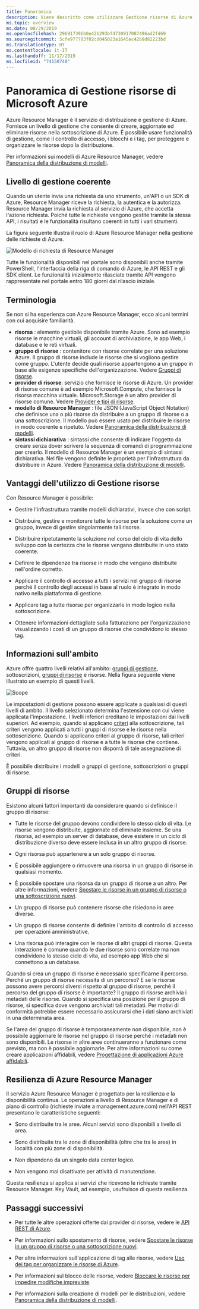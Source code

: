 ```yaml
---
title: Panoramica
description: Viene descritto come utilizzare Gestione risorse di Azure per la distribuzione, la gestione e il controllo dell’accesso delle risorse in Azure.
ms.topic: overview
ms.date: 08/29/2019
ms.openlocfilehash: 29691739bb0e42b293bf4730917087496ad2fd69
ms.sourcegitcommit: 5cfe977783f02cd045023a1645ac42b8d82223bd
ms.translationtype: HT
ms.contentlocale: it-IT
ms.lasthandoff: 11/17/2019
ms.locfileid: "74150740"
---
```

# <a name="azure-resource-manager-overview"></a>Panoramica di Gestione risorse di Microsoft Azure

Azure Resource Manager è il servizio di distribuzione e gestione di Azure. Fornisce un livello di gestione che consente di creare, aggiornate ed eliminare risorse nella sottoscrizione di Azure. È possibile usare funzionalità di gestione, come il controllo di accesso, i blocchi e i tag, per proteggere e organizzare le risorse dopo la distribuzione.

Per informazioni sui modelli di Azure Resource Manager, vedere [Panoramica della distribuzione di modelli](template-deployment-overview.md).

## <a name="consistent-management-layer"></a>Livello di gestione coerente

Quando un utente invia una richiesta da uno strumento, un'API o un SDK di Azure, Resource Manager riceve la richiesta, la autentica e la autorizza. Resource Manager invia la richiesta al servizio di Azure, che accetta l'azione richiesta. Poiché tutte le richieste vengono gestite tramite la stessa API, i risultati e le funzionalità risultano coerenti in tutti i vari strumenti.

La figura seguente illustra il ruolo di Azure Resource Manager nella gestione delle richieste di Azure. 

![Modello di richiesta di Resource Manager](./media/resource-group-overview/consistent-management-layer.png)

Tutte le funzionalità disponibili nel portale sono disponibili anche tramite PowerShell, l'interfaccia della riga di comando di Azure, le API REST e gli SDK client. Le funzionalità inizialmente rilasciate tramite API vengono rappresentate nel portale entro 180 giorni dal rilascio iniziale.

## <a name="terminology"></a>Terminologia

Se non si ha esperienza con Azure Resource Manager, ecco alcuni termini con cui acquisire familiarità.

* **risorsa** : elemento gestibile disponibile tramite Azure. Sono ad esempio risorse le macchine virtuali, gli account di archiviazione, le app Web, i database e le reti virtuali.
* **gruppo di risorse** : contenitore con risorse correlate per una soluzione Azure. Il gruppo di risorse include le risorse che si vogliono gestire come gruppo. L'utente decide quali risorse appartengono a un gruppo in base alle esigenze specifiche dell'organizzazione. Vedere [Gruppi di risorse](#resource-groups).
* **provider di risorse**: servizio che fornisce le risorse di Azure. Un provider di risorse comune è ad esempio Microsoft.Compute, che fornisce la risorsa macchina virtuale. Microsoft.Storage è un altro provider di risorse comune. Vedere [Provider e tipi di risorse](resource-manager-supported-services.md).
* **modello di Resource Manager** : file JSON (JavaScript Object Notation) che definisce una o più risorse da distribuire a un gruppo di risorse o a una sottoscrizione. Il modello può essere usato per distribuire le risorse in modo coerente e ripetuto. Vedere [Panoramica della distribuzione di modelli](template-deployment-overview.md).
* **sintassi dichiarativa** : sintassi che consente di indicare l'oggetto da creare senza dover scrivere la sequenza di comandi di programmazione per crearlo. Il modello di Resource Manager è un esempio di sintassi dichiarativa. Nel file vengono definite le proprietà per l'infrastruttura da distribuire in Azure.  Vedere [Panoramica della distribuzione di modelli](template-deployment-overview.md).

## <a name="the-benefits-of-using-resource-manager"></a>Vantaggi dell'utilizzo di Gestione risorse

Con Resource Manager è possibile:

* Gestire l'infrastruttura tramite modelli dichiarativi, invece che con script.

* Distribuire, gestire e monitorare tutte le risorse per la soluzione come un gruppo, invece di gestire singolarmente tali risorse.

* Distribuire ripetutamente la soluzione nel corso del ciclo di vita dello sviluppo con la certezza che le risorse vengano distribuite in uno stato coerente.

* Definire le dipendenze tra risorse in modo che vengano distribuite nell'ordine corretto.

* Applicare il controllo di accesso a tutti i servizi nel gruppo di risorse perché il controllo degli accessi in base al ruolo è integrato in modo nativo nella piattaforma di gestione.

* Applicare tag a tutte risorse per organizzarle in modo logico nella sottoscrizione.

* Ottenere informazioni dettagliate sulla fatturazione per l'organizzazione visualizzando i costi di un gruppo di risorse che condividono lo stesso tag.

## <a name="understand-scope"></a>Informazioni sull'ambito

Azure offre quattro livelli relativi all'ambito: [gruppi di gestione](../governance/management-groups/overview.md), sottoscrizioni, [gruppi di risorse](#resource-groups) e risorse. Nella figura seguente viene illustrato un esempio di questi livelli.

![Scope](./media/resource-group-overview/scope-levels.png)

Le impostazioni di gestione possono essere applicate a qualsiasi di questi livelli di ambito. Il livello selezionato determina l'estensione con cui viene applicata l'impostazione. I livelli inferiori ereditano le impostazioni dai livelli superiori. Ad esempio, quando si applicano [criteri](../governance/policy/overview.md) alla sottoscrizione, tali criteri vengono applicati a tutti i gruppi di risorse e le risorse nella sottoscrizione. Quando si applicano criteri al gruppo di risorse, tali criteri vengono applicati al gruppo di risorse e a tutte le risorse che contiene. Tuttavia, un altro gruppo di risorse non disporrà di tale assegnazione di criteri.

È possibile distribuire i modelli a gruppi di gestione, sottoscrizioni o gruppi di risorse.

## <a name="resource-groups"></a>Gruppi di risorse

Esistono alcuni fattori importanti da considerare quando si definisce il gruppo di risorse:

* Tutte le risorse del gruppo devono condividere lo stesso ciclo di vita. Le risorse vengono distribuite, aggiornate ed eliminate insieme. Se una risorsa, ad esempio un server di database, deve esistere in un ciclo di distribuzione diverso deve essere inclusa in un altro gruppo di risorse.

* Ogni risorsa può appartenere a un solo gruppo di risorse.

* È possibile aggiungere o rimuovere una risorsa in un gruppo di risorse in qualsiasi momento.

* È possibile spostare una risorsa da un gruppo di risorse a un altro. Per altre informazioni, vedere [Spostare le risorse in un gruppo di risorse o una sottoscrizione nuovi](resource-group-move-resources.md).

* Un gruppo di risorse può contenere risorse che risiedono in aree diverse.

* Un gruppo di risorse consente di definire l'ambito di controllo di accesso per operazioni amministrative.

* Una risorsa può interagire con le risorse di altri gruppi di risorse. Questa interazione è comune quando le due risorse sono correlate ma non condividono lo stesso ciclo di vita, ad esempio app Web che si connettono a un database.

Quando si crea un gruppo di risorse è necessario specificarne il percorso. Perché un gruppo di risorse necessita di un percorso? E se le risorse possono avere percorsi diversi rispetto al gruppo di risorse, perché il percorso del gruppo di risorse è importante? Il gruppo di risorse archivia i metadati delle risorse. Quando si specifica una posizione per il gruppo di risorse, si specifica dove vengono archiviati tali metadati. Per motivi di conformità potrebbe essere necessario assicurarsi che i dati siano archiviati in una determinata area.

Se l'area del gruppo di risorse è temporaneamente non disponibile, non è possibile aggiornare le risorse nel gruppo di risorse perché i metadati non sono disponibili. Le risorse in altre aree continueranno a funzionare come previsto, ma non è possibile aggiornarle. Per altre informazioni su come creare applicazioni affidabili, vedere [Progettazione di applicazioni Azure affidabili](/azure/architecture/checklist/resiliency-per-service).

## <a name="resiliency-of-azure-resource-manager"></a>Resilienza di Azure Resource Manager

Il servizio Azure Resource Manager è progettato per la resilienza e la disponibilità continua. Le operazioni a livello di Resource Manager e di piano di controllo (richieste inviate a management.azure.com) nell'API REST presentano le caratteristiche seguenti:

* Sono distribuite tra le aree. Alcuni servizi sono disponibili a livello di area.

* Sono distribuite tra le zone di disponibilità (oltre che tra le aree) in località con più zone di disponibilità.

* Non dipendono da un singolo data center logico.

* Non vengono mai disattivate per attività di manutenzione.

Questa resilienza si applica ai servizi che ricevono le richieste tramite Resource Manager. Key Vault, ad esempio, usufruisce di questa resilienza.

## <a name="next-steps"></a>Passaggi successivi

* Per tutte le altre operazioni offerte dai provider di risorse, vedere le [API REST di Azure](/rest/api/azure/).

* Per informazioni sullo spostamento di risorse, vedere [Spostare le risorse in un gruppo di risorse o una sottoscrizione nuovi](resource-group-move-resources.md).

* Per altre informazioni sull'applicazione di tag alle risorse, vedere [Uso dei tag per organizzare le risorse di Azure](resource-group-using-tags.md).

* Per informazioni sul blocco delle risorse, vedere [Bloccare le risorse per impedire modifiche impreviste](resource-group-lock-resources.md).

* Per informazioni sulla creazione di modelli per le distribuzioni, vedere [Panoramica della distribuzione di modelli](template-deployment-overview.md).
